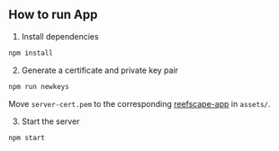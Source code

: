 ## How to run App

1. Install dependencies

```bash
npm install
```

2. Generate a certificate and private key pair

```bash
npm run newkeys
```

Move `server-cert.pem` to the corresponding [reefscape-app](https://github.com/benceruleanlu/reefscape-app) in `assets/`.

3. Start the server

```bash
npm start
```
